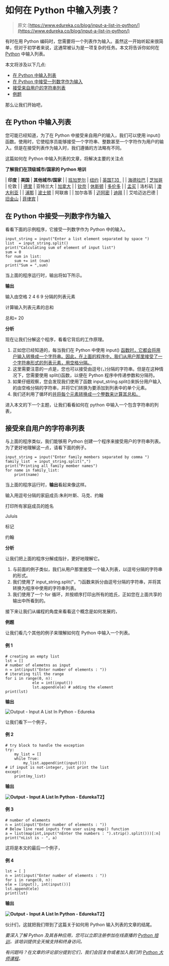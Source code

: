 # 如何在 Python 中输入列表？

> 原文:[https://www.edureka.co/blog/input-a-list-in-python/](https://www.edureka.co/blog/input-a-list-in-python/)

有时在用 Python 编码时，您需要将一个列表作为输入。虽然这一开始听起来很简单，但对于初学者来说，这通常被认为是一项复杂的任务。本文将告诉你如何在 [Python](https://www.edureka.co/blog/python-tutorial/) 中输入列表。

本文将涉及以下几点:

*   [在 Python 中输入列表](#InputaListinPython)
*   [在 Python 中接受一列数字作为输入](#AcceptalistofnumberasaninputinPython)
*   [接受来自用户的字符串列表](#AcceptaListofStringsfromtheUser)
*   [例题](#Examples)

那么让我们开始吧，

## **在 Python 中输入列表**

您可能已经知道，为了在 Python 中接受来自用户的输入，我们可以使用 input()函数。使用时，它使程序员能够接受一个字符串、整数甚至一个字符作为用户的输入。但是在接受列表作为输入时，我们遵循的方法略有不同。

这篇如何在 Python 中输入列表的文章，将解决主要的关注点

**了解我们在顶级城市/国家的 Python 培训**

| **印度** | **美国** | **其他城市/国家** |
| [班加罗尔](https://www.edureka.co/python-programming-certification-training-bangalore) | [纽约](https://www.edureka.co/python-programming-certification-training-new-york-city) | [英国T3】](https://www.edureka.co/python-programming-certification-training-uk) |
| [海德拉巴](https://www.edureka.co/python-programming-certification-training-hyderabad) | [芝加哥](https://www.edureka.co/python-programming-certification-training-chicago) | 伦敦 |
| [德里](https://www.edureka.co/python-programming-certification-training-delhi) | 亚特兰大 | [加拿大](https://www.edureka.co/python-programming-certification-training-canada) |
| [钦奈](https://www.edureka.co/python-programming-certification-training-chennai) | [休斯顿](https://www.edureka.co/python-programming-certification-training-houston) | [多伦多](https://www.edureka.co/python-programming-certification-training-toronto) |
| [孟买](https://www.edureka.co/python-programming-certification-training-mumbai) | 洛杉矶 | [澳大利亚](https://www.edureka.co/python-programming-certification-training-australia) |
| [浦那](https://www.edureka.co/python-programming-certification-training-pune) | [波士顿](https://www.edureka.co/python-programming-certification-training-boston) | 阿联酋 |
| 加尔各答 | [迈阿密](https://www.edureka.co/python-programming-certification-training-miami) | [迪拜](https://www.edureka.co/python-programming-certification-training-dubai) |
| 艾哈迈达巴德 | [旧金山](https://www.edureka.co/python-programming-certification-training-san-francisco) | [菲律宾](https://www.edureka.co/python-programming-certification-training-philippines) |

## **在 Python 中接受一列数字作为输入**

看看下面的示例程序，它接受一列数字作为 Python 中的输入。

```
input_string = input("Enter a list element separated by space ")
list  = input_string.split()
print("Calculating sum of element of input list")
sum = 0
for num in list:
    sum += int (num)
print("Sum = ",sum)
```

当上面的程序运行时，输出将如下所示。

**输出**

输入由空格 2 4 6 9 分隔的列表元素

计算输入列表元素的总和

总和= 20

**分析**

现在让我们分解这个程序，看看它背后的工作原理。

1.  正如您已经知道的，每当我们在 Python 中使用 input() [函数时，它都会将用户输入转换成一个字符串。因此，在上面的程序中，我们从用户那里接受了一个字符串形式的列表元素，用空格分隔。](https://www.edureka.co/blog/python-functions)
2.  这里需要注意的一点是，您也可以接受由逗号(，)分隔的字符串。但是在这种情况下，您需要使用 split()函数，以便在 Python 程序中传递参数和分隔符。
3.  如果仔细观察，您会发现我们使用了函数 input_string.split()来拆分用户输入的由空格分隔的字符串，并将它们转换为要添加到列表中的单个元素。
4.  我们还利用了循环的[并将每个元素转换成一个整数来计算其总和。](https://www.edureka.co/blog/loops-in-python/)

进入本文的下一个主题，让我们看看如何在 python 中输入一个包含字符串的列表，

## **接受来自用户的字符串列表**

与上面的程序类似，我们能够用 Python 创建一个程序来接受用户的字符串列表。为了更好地理解这一点，请看下面的例子。

```
input_string = input("Enter family members separated by comma ")
family_list  = input_string.split(",")
print("Printing all family member names")
for name in family_list:
    print(name)
```

当上面的程序运行时，**输出**看起来像这样。

输入用逗号分隔的家庭成员:朱利叶斯、马克、约翰

打印所有家庭成员的姓名

Juluis

标记

约翰

**分析**

让我们把上面的程序分解成指针，更好地理解它。

1.  与前面的例子类似，我们从用户那里接受一个输入列表，以逗号分隔的字符串的形式。
2.  我们使用了 input_string.split("，")函数来拆分由逗号分隔的字符串，并将其转换为程序中使用的字符串列表。
3.  我们使用了一个 for 循环，并按顺序打印出所有的姓氏，正如您在上面共享的输出中所看到的。

接下来让我们从编程的角度来看看这个概念是如何发展的，

**例题**

让我们看几个其他的例子来理解如何在 Python 中输入一个列表。

#### **例 1**

```
# creating an empty list
lst = []
# number of elemetns as input
n = int(input("Enter number of elements : "))
# iterating till the range
for i in range(0, n):
            ele = int(input())
            lst.append(ele) # adding the element
print(lst)
```

**输出**

![Output - Input A List In Python - Edureka](../Images/3e940f4a2fc8146d9ac91deb6b8b540d.png)

让我们看下一个例子，

#### **例 2**

```
# try block to handle the exception 
try:
	my_list = [] 	
	while True: 
		my_list.append(int(input())) 		
# if input is not-integer, just print the list 
except: 
	print(my_list)
```

**输出**

**![Output - Input A List In Python - Edureka](../Images/e6000f6e3716c81c95901126d2723808.png)T2】**

#### **例 3**

```
# number of elements
n = int(input("Enter number of elements : "))
# Below line read inputs from user using map() function
a = list(map(int,input("nEnter the numbers : ").strip().split()))[:n]
print("nList is - ", a)
```

这将是本文的最后一个例子，

#### **例 4**

```
lst = [ ]
n = int(input("Enter number of elements : "))
for i in range(0, n):
ele = [input(), int(input())]
lst.append(ele)
print(lst)
```

**输出**

**![Output - Input A List In Python - Edureka](../Images/97fe005d0ce30593cff4c1714129a802.png)T2】**

伙计们，这就把我们带到了这篇关于如何用 Python 输入列表的文章的结尾。

*要深入了解 Python 及其各种应用，您可以立即注册参加在线直播的 [Python 培训](https://www.edureka.co/python-programming-certification-training)，该培训提供全天候支持和终身访问。*

*有问题吗？在文章的评论部分提到它们，我们会回复你或者加入我们的 [Python 大师课程](https://www.edureka.co/masters-program/python-developer-training)。*